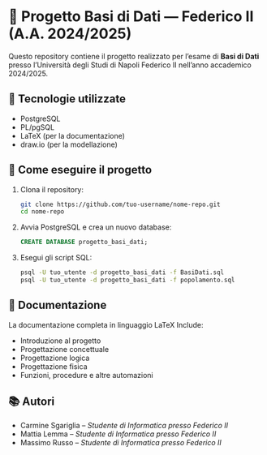 # 📘 Progetto Basi di Dati — Federico II (A.A. 2024/2025)

Questo repository contiene il progetto realizzato per l’esame di **Basi di Dati** presso l’Università degli Studi di Napoli Federico II nell’anno accademico 2024/2025.

## 🧰 Tecnologie utilizzate

- PostgreSQL
- PL/pgSQL
- LaTeX (per la documentazione)
- draw.io (per la modellazione)

## 🚀 Come eseguire il progetto

1. Clona il repository:
   ```bash
   git clone https://github.com/tuo-username/nome-repo.git
   cd nome-repo
   ```

2. Avvia PostgreSQL e crea un nuovo database:
   ```sql
   CREATE DATABASE progetto_basi_dati;
   ```

3. Esegui gli script SQL:
   ```bash
   psql -U tuo_utente -d progetto_basi_dati -f BasiDati.sql
   psql -U tuo_utente -d progetto_basi_dati -f popolamento.sql
   ```

## 📄 Documentazione

La documentazione completa in linguaggio LaTeX Include:

- Introduzione al progetto
- Progettazione concettuale
- Progettazione logica
- Progettazione fisica
- Funzioni, procedure e altre automazioni

## 📚 Autori

- Carmine Sgariglia – *Studente di Informatica presso Federico II*
- Mattia Lemma – *Studente di Informatica presso Federico II*
- Massimo Russo – *Studente di Informatica presso Federico II*


